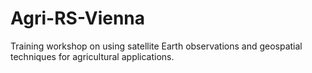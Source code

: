 # Agri-RS-Vienna
Training workshop on using satellite Earth observations and geospatial techniques for agricultural applications. 

